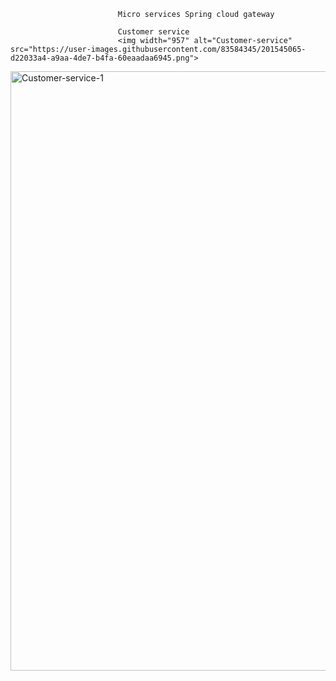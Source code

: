                             Micro services Spring cloud gateway 
                            
                            Customer service
                            <img width="957" alt="Customer-service" src="https://user-images.githubusercontent.com/83584345/201545065-d22033a4-a9aa-4de7-b4fa-60eaadaa6945.png">
<img width="959" alt="Customer-service-1" src="https://user-images.githubusercontent.com/83584345/201545067-19cde3d1-ca37-45a4-bc9d-630988b13409.png">

                            
